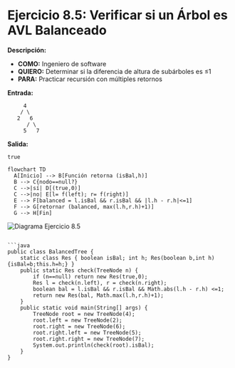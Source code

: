 # Ejercicio 8.5: Verificar si un Árbol es AVL Balanceado  
**Descripción:**  
- **COMO:** Ingeniero de software  
- **QUIERO:** Determinar si la diferencia de altura de subárboles es ≤1  
- **PARA:** Practicar recursión con múltiples retornos  

**Entrada:**  
```
     4
    / \
   2   6
      / \
     5   7
```

**Salida:**  
```
true
```

```mermaid
flowchart TD
  A[Inicio] --> B[Función retorna (isBal,h)]  
  B --> C{nodo==null?}  
  C -->|sí| D[(true,0)]  
  C -->|no| E[l= f(left); r= f(right)]  
  E --> F[balanced = l.isBal && r.isBal && |l.h - r.h|<=1]  
  F --> G[retornar (balanced, max(l.h,r.h)+1)]  
  G --> H[Fin]
```

![Diagrama Ejercicio 8.5](diagram5.png)
```

```java
public class BalancedTree {
    static class Res { boolean isBal; int h; Res(boolean b,int h){isBal=b;this.h=h;} }
    public static Res check(TreeNode n) {
        if (n==null) return new Res(true,0);
        Res l = check(n.left), r = check(n.right);
        boolean bal = l.isBal && r.isBal && Math.abs(l.h - r.h) <=1;
        return new Res(bal, Math.max(l.h,r.h)+1);
    }
    public static void main(String[] args) {
        TreeNode root = new TreeNode(4);
        root.left = new TreeNode(2);
        root.right = new TreeNode(6);
        root.right.left = new TreeNode(5);
        root.right.right = new TreeNode(7);
        System.out.println(check(root).isBal);
    }
}
```